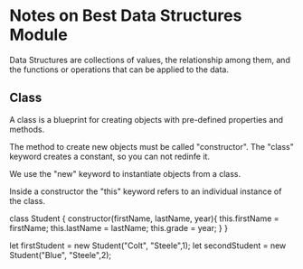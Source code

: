 # Notes on Best Data Structures Module

Data Structures are collections of values, the relationship among them, and the functions or operations that can be applied to the data.

## Class

A class is a blueprint for creating objects with pre-defined properties and methods.

The method to create new objects must be called "constructor".
The "class" keyword creates a constant, so you can not redinfe it.

We use the "new" keyword to instantiate objects from a class.

Inside a constructor the "this" keyword refers to an individual instance of the class.

class Student {
    constructor(firstName, lastName, year){
        this.firstName = firstName;
        this.lastName = lastName;
        this.grade = year;
    }
}

let firstStudent = new Student("Colt", "Steele",1);
let secondStudent = new Student("Blue", "Steele",2);

